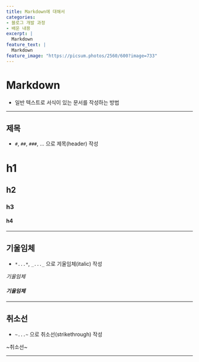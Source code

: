 ```yaml
---
title: Markdown에 대해서
categories:
- 블로그 개발 과정
- 배운 내용
excerpt: |
  Markdown
feature_text: |
  Markdown
feature_image: "https://picsum.photos/2560/600?image=733"
---
```


# Markdown
- 일반 텍스트로 서식이 있는 문서를 작성하는 방법

---

## 제목
- `#`, `##`, `###`, ... 으로 제목(header) 작성

# h1
## h2
### h3
#### h4

---
## 기울임체
- `*...*`, `_..._` 으로 기울임체(italic) 작성

*기울임체*

#### _기울임체_

---
## 취소선
- `~...~` 으로 취소선(strikethrough) 작성

~취소선~

---